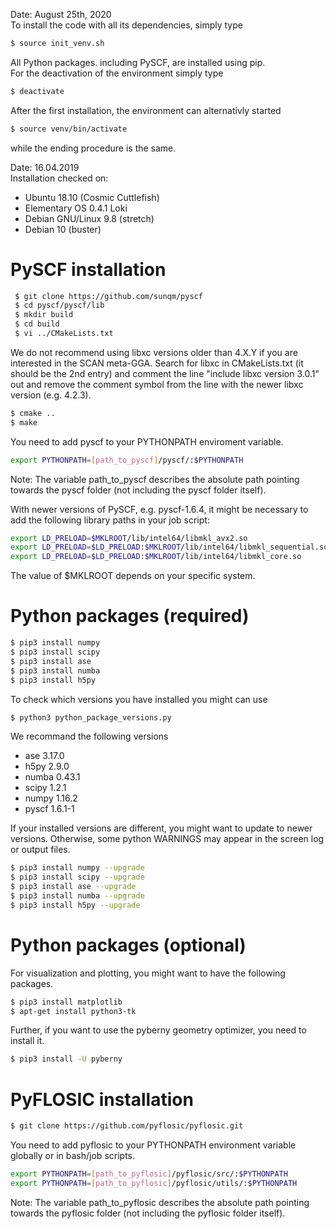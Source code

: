 Date: August 25th, 2020      
To install the code with all its dependencies, simply type    

```bash
$ source init_venv.sh
```

All Python packages. including PySCF, are installed using pip.      
For the deactivation of the environment simply type    

```bash
$ deactivate
```

After the first installation, the environment can alternativly started     
```bash
$ source venv/bin/activate 
```
while the ending procedure is the same. 

Date: 16.04.2019  
Installation checked on:  

- Ubuntu 18.10 (Cosmic Cuttlefish)
- Elementary OS 0.4.1 Loki
- Debian GNU/Linux 9.8 (stretch)
- Debian 10 (buster)

# PySCF installation 

```bash
 $ git clone https://github.com/sunqm/pyscf  
 $ cd pyscf/pyscf/lib   
 $ mkdir build   
 $ cd build 
 $ vi ../CMakeLists.txt
 ```

We do not recommend using libxc versions older than 4.X.Y if you are interested in 
the SCAN meta-GGA. 
Search for libxc in CMakeLists.txt (it should be the 2nd entry) and comment the line "include libxc version 3.0.1" out
and remove the comment symbol from the line with the newer libxc version (e.g. 4.2.3).

```bash 
$ cmake .. 
$ make 
```
You need to add pyscf to your PYTHONPATH enviroment variable. 

```bash
export PYTHONPATH=[path_to_pyscf]/pyscf/:$PYTHONPATH
```
Note: The variable path_to_pyscf describes the absolute path pointing towards the pyscf folder (not including the pyscf folder itself). 

With newer versions of PySCF, e.g. pyscf-1.6.4, it might be necessary to add the following library paths in your job script:

```bash
export LD_PRELOAD=$MKLROOT/lib/intel64/libmkl_avx2.so
export LD_PRELOAD=$LD_PRELOAD:$MKLROOT/lib/intel64/libmkl_sequential.so
export LD_PRELOAD=$LD_PRELOAD:$MKLROOT/lib/intel64/libmkl_core.so
```

The value of $MKLROOT depends on your specific system.

# Python packages (required)  

```bash 
$ pip3 install numpy 
$ pip3 install scipy 
$ pip3 install ase 
$ pip3 install numba 
$ pip3 install h5py 
```

To check which versions you have installed you might can use 

```bash 
$ python3 python_package_versions.py
```

We recommand the following versions 

- ase 3.17.0
- h5py 2.9.0
- numba 0.43.1
- scipy 1.2.1
- numpy 1.16.2
- pyscf 1.6.1-1

If your installed versions are different, you might want to update to newer versions. 
Otherwise, some python WARNINGS may appear in the screen log or output files. 

```bash 
$ pip3 install numpy --upgrade
$ pip3 install scipy --upgrade
$ pip3 install ase --upgrade
$ pip3 install numba --upgrade
$ pip3 install h5py --upgrade
```

# Python packages (optional) 

For visualization and plotting, you might want to have the following packages. 
```bash 
$ pip3 install matplotlib 
$ apt-get install python3-tk
```

Further, if you want to use the pyberny geometry optimizer, you need to install it. 
```bash 
$ pip3 install -U pyberny
```

# PyFLOSIC installation 

```bash 
$ git clone https://github.com/pyflosic/pyflosic.git
```

You need to add pyflosic to your PYTHONPATH environment variable globally or in bash/job scripts.

```bash
export PYTHONPATH=[path_to_pyflosic]/pyflosic/src/:$PYTHONPATH
export PYTHONPATH=[path_to_pyflosic]/pyflosic/utils/:$PYTHONPATH
```
Note: The variable path_to_pyflosic describes the absolute path pointing towards the pyflosic folder (not including the pyflosic folder itself). 
